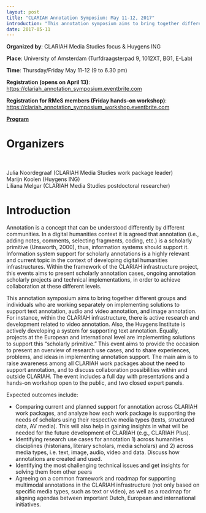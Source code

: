 ```yaml
---
layout: post
title: "CLARIAH Annotation Symposium: May 11-12, 2017"
introduction: "This annotation symposium aims to bring together different groups and individuals who are working separately on implementing solutions to support text annotation, audio and video annotation, and image annotation."
date: 2017-05-11
---
```

<div class="entry-content">
<p><span style="font-weight: 400;"><strong>Organized by</strong>: CLARIAH Media Studies focus &amp; Huygens ING</span></p>
<p><span style="font-weight: 400;"><strong>Place</strong>: University of Amsterdam (Turfdraagsterpad 9, 1012XT, BG1, E-Lab)</span></p>
<p><span style="font-weight: 400;"><strong>Time</strong>: Thursday/Friday May 11-12 (9 to 6.30 pm)</span></p>
<p><span style="font-weight: 400;"><strong>Registration (opens on April 13)</strong>: </span><a href="https://clariah_annotation_symposium.eventbrite.com"><span style="font-weight: 400;">https://clariah_annotation_symposium.eventbrite.com</span></a></p>
<p class="p1"><span style="font-weight: 400;"><strong>Registration for RMeS members (Friday hands-on workshop)</strong>: </span><span style="font-weight: 400;"><a href="https://clariah_annotation_symposium_workshop.eventbrite.com">https://clariah_annotation_symposium_workshop.eventbrite.com</a></span></p>
<p class="p1"><strong><a title="Program CLARIAH Annotation Symposium" href="https://docs.google.com/document/d/1EfdRdbsRNgKxc9_AEQiibMGAvvWI50WkBiZ5-VsZHN4/edit?usp=sharing">Program</a></strong></p>
<h1><strong>Organizers</strong></h1>
<p>&nbsp;</p>
<p><span style="font-weight: 400;">Julia Noordegraaf (CLARIAH Media Studies work package leader)<br />Marijn Koolen (Huygens ING)<br />Liliana Melgar (CLARIAH Media Studies postdoctoral researcher)<br /></span></p>
<h1><strong>Introduction</strong></h1>
<p><span style="font-weight: 400;">Annotation is a concept that can be understood differently by different communities. In a digital humanities context it is agreed that annotation (i.e., adding notes, comments, selecting fragments, coding, etc.) is a scholarly primitive (Unsworth, 2000), thus, information systems should support it. Information system support for scholarly annotations is a highly relevant and current topic in the context of developing digital humanities infrastructures. Within the framework of the CLARIAH infrastructure project, this events aims to present scholarly annotation cases, ongoing annotation scholarly projects and technical implementations, in order to achieve collaboration at these different levels.</span></p>
<p><span style="font-weight: 400;">This annotation symposium aims to bring together different groups and individuals who are working separately on implementing solutions to support text annotation, audio and video annotation, and image annotation. For instance, within the CLARIAH infrastructure, there is active research and development related to video annotation. Also, the Huygens Institute is actively developing a system for supporting text annotation. Equally, projects at the European and international level are implementing solutions to support this &ldquo;scholarly primitive.&rdquo; This event aims to provide the occasion to present an overview of research use cases, and to share experiences, problems, and ideas in implementing annotation support. The main aim is to raise awareness among all CLARIAH work packages about the need to support annotation, and to discuss collaboration possibilities within and outside CLARIAH. The event includes a full day with presentations and a hands-on workshop open to the public, and two closed expert panels.</span></p>
<p><span style="font-weight: 400;">Expected outcomes include:</span></p>
<ul>
<li style="font-weight: 400;"><span style="font-weight: 400;">Comparing current and planned support for annotation across CLARIAH work packages, and analyze how each work package is supporting the needs of scholars using their respective media types (texts, structured data, AV media). This will also help in gaining insights in what will be needed for the future development of CLARIAH (e.g., CLARIAH Plus).</span></li>
<li style="font-weight: 400;"><span style="font-weight: 400;">Identifying research use cases for annotation 1) across humanities disciplines (historians, literary scholars, media scholars) and 2) across media types, i.e. text, image, audio, video and data. Discuss how annotations are created and used.</span></li>
<li style="font-weight: 400;"><span style="font-weight: 400;">Identifying the most challenging technical issues and get insights for solving them from other peers</span></li>
<li style="font-weight: 400;"><span style="font-weight: 400;">Agreeing on a common framework and roadmap for supporting multimodal annotations in the CLARIAH infrastructure (not only based on specific media types, such as text or video), as well as a roadmap for aligning agendas between important Dutch, European and international initiatives. </span></li>
</ul>
</div>